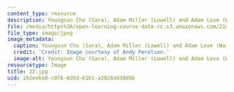```yaml
---
content_type: resource
description: Youngsun Cho (Sara), Adam Miller (Lowell) and Adam Love (Waiter).
file: /media/https%3A/open-learning-course-data-rc.s3.amazonaws.com/21m-873-theater-arts-topics-fall-2004-january-iap-2005/162eeba8c0766d5d61b1a3926d438d56_22.jpg
file_type: image/jpeg
image_metadata:
  caption: Youngsun Cho (Sara), Adam Miller (Lowell) and Adam Love (Waiter).
  credit: 'Credit: Image courtesy of Andy Perelson.'
  image-alt: Youngsun Cho (Sara), Adam Miller (Lowell) and Adam Love (Waiter).
resourcetype: Image
title: 22.jpg
uid: 162eeba8-c076-6d5d-61b1-a3926d438d56
---
```

